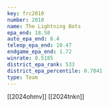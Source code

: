```yaml
---
key: frc2010
number: 2010
name: The Lightning Bots
epa_end: 18.58
auto_epa_end: 6.4
teleop_epa_end: 10.47
endgame_epa_end: 1.72
winrate: 0.5185
district_epa_rank: 533
district_epa_percentile: 0.7041
type: Team
---
```

[[2024ohmv]]
[[2024tnkn]]
